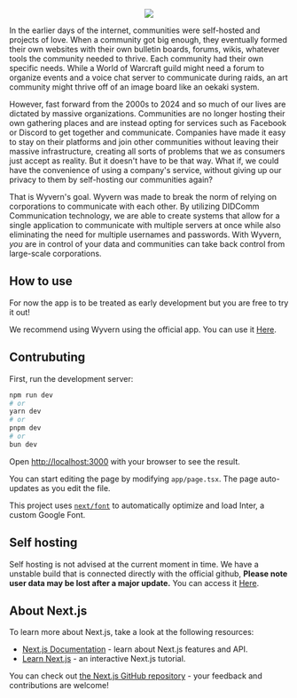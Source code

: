 <p align="center">
  <img src="https://capsule-render.vercel.app/api?text=Meet%20Wyvern!🕹️&animation=fadeIn&type=waving&color=gradient&height=100"/>
</p>

In the earlier days of the internet, communities were self-hosted and projects
of love. When a community got big enough, they eventually formed their own
websites with their own bulletin boards, forums, wikis, whatever tools the
community needed to thrive. Each community had their own specific needs. While
a World of Warcraft guild might need a forum to organize events and a voice
chat server to communicate during raids, an art community might thrive off of
an image board like an oekaki system.

However, fast forward from the 2000s to 2024 and so much of our lives are
dictated by massive organizations. Communities are no longer hosting their own
gathering places and are instead opting for services such as Facebook or
Discord to get together and communicate. Companies have made it easy to stay on
their platforms and join other communities without leaving their massive
infrastructure, creating all sorts of problems that we as consumers just accept
as reality. But it doesn't have to be that way. What if, we could have the
convenience of using a company's service, without giving up our privacy to them
by self-hosting our communities again?

That is Wyvern's goal. Wyvern was made to break the norm of relying on
corporations to communicate with each other. By utilizing DIDComm Communication
technology, we are able to create systems that allow for a single application
to communicate with multiple servers at once while also eliminating the need
for multiple usernames and passwords. With Wyvern, *you* are in control of your
data and communities can take back control from large-scale corporations.

## How to use
For now the app is to be treated as early development but you are free to try it out!

We recommend using Wyvern using the official app. You can use it [Here](https://wyvrn.app/wyvern).

## Contrubuting

First, run the development server:

```bash
npm run dev
# or
yarn dev
# or
pnpm dev
# or
bun dev
```

Open [http://localhost:3000](http://localhost:3000) with your browser to see the result.

You can start editing the page by modifying `app/page.tsx`. The page auto-updates as you edit the file.

This project uses [`next/font`](https://nextjs.org/docs/basic-features/font-optimization) to automatically optimize and load Inter, a custom Google Font.

## Self hosting
Self hosting is not advised at the current moment in time. We have a unstable build that is connected directly with the official github, **Please note user data may be lost after a major update.** You can access it [Here](https://dev.wyvrn.app/wyvern). 

## About Next.js

To learn more about Next.js, take a look at the following resources:

- [Next.js Documentation](https://nextjs.org/docs) - learn about Next.js features and API.
- [Learn Next.js](https://nextjs.org/learn) - an interactive Next.js tutorial.

You can check out [the Next.js GitHub repository](https://github.com/vercel/next.js/) - your feedback and contributions are welcome!